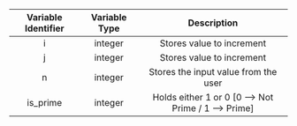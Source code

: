 |Variable Identifier|Variable Type|Description|
|:----:|:----:|:----:|
|i|integer|Stores value to increment|
|j|integer|Stores value to increment|
|n|integer|Stores the input value from the user|
|is_prime|integer|Holds either 1 or 0 [0 --> Not Prime / 1 --> Prime]|